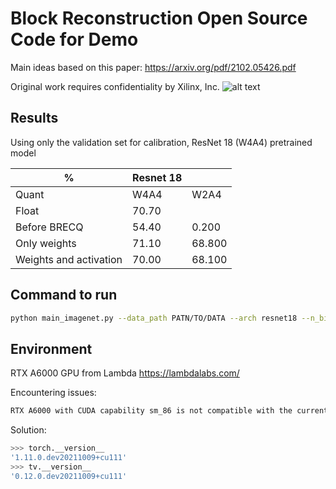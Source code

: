 # Block Reconstruction Open Source Code for Demo
Main ideas based on this paper: https://arxiv.org/pdf/2102.05426.pdf

Original work requires confidentiality by Xilinx, Inc.
![alt text](https://github.com/Mikezhang97/BRECQ/blob/[master/xilinx-logo-full-color_(1).jpeg?raw=true)

## Results

Using only the validation set for calibration, ResNet 18 (W4A4) pretrained model


|          %             | Resnet 18  |        |
|------------------------|------------|--------|
| Quant                  | W4A4       | W2A4   |
| Float                  |      70.70 |        |
| Before BRECQ           | 54.40      | 0.200  |
| Only weights           | 71.10      | 68.800 |
| Weights and activation | 70.00      | 68.100 |


## Command to run

```bash
python main_imagenet.py --data_path PATN/TO/DATA --arch resnet18 --n_bits_w 4 --channel_wise --n_bits_a 4 --act_quant --test_before_calibration
```
## Environment

RTX A6000 GPU from Lambda https://lambdalabs.com/

Encountering issues: 
```bash
RTX A6000 with CUDA capability sm_86 is not compatible with the current PyTorch installation.
```
Solution:
```bash
>>> torch.__version__
'1.11.0.dev20211009+cu111'
>>> tv.__version__
'0.12.0.dev20211009+cu111'
```